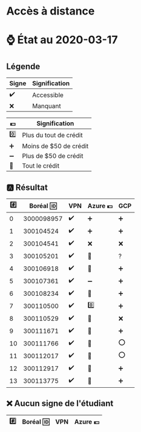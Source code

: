 # Accès à distance

# :watch: État au 2020-03-17

## Légende

| Signe              | Signification          |
|--------------------|------------------------|
| :heavy_check_mark: | Accessible             |
| :x:                | Manquant               |

| :dollar:           | Signification          |
|--------------------|------------------------|
| :zero:             | Plus du tout de crédit |
| :heavy_plus_sign:  | Moins de $50 de crédit |
| :heavy_minus_sign: | Plus de $50 de crédit  |
| :100:              | Tout le crédit         |

## :a: Résultat

|:hash:| Boréal :id:| VPN                | Azure :dollar:     | GCP                |
|------|------------|--------------------|--------------------|--------------------|
|  0   | 3000098957 | :heavy_check_mark: | :heavy_plus_sign:  | :heavy_plus_sign:  |
|  1   | 300104524  | :heavy_check_mark: | :heavy_plus_sign:  | :heavy_plus_sign:  |
|  2   | 300104541  | :heavy_check_mark: |  :x:               | :x: |
|  3   | 300105201  | :heavy_check_mark: | :100:              | ? |
|  4   | 300106918  | :heavy_check_mark: | :100:              | :heavy_plus_sign:  |
|  5   | 300107361  | :heavy_check_mark: | :heavy_minus_sign: | :heavy_plus_sign:  |
|  6   | 300108234  | :heavy_check_mark: | :100:              | :heavy_plus_sign:  |
|  7   | 300110500  | :heavy_check_mark: | :zero:             | :heavy_plus_sign:  |
|  8   | 300110529  | :heavy_check_mark: | :100:              | :x:  |
|  9   | 300111671  | :heavy_check_mark: | :100:              | :heavy_plus_sign:  |
| 10   | 300111766  | :heavy_check_mark: | :100:              | :o: |
| 11   | 300112017  | :heavy_check_mark: | :100:              | :o: | 
| 12   | 300112917  | :heavy_check_mark: | :100:              | :heavy_plus_sign:  |
| 13   | 300113775  | :heavy_check_mark: | :100:              | :heavy_plus_sign:  |


## :x: Aucun signe de l'étudiant


|:hash:| Boréal :id:| VPN                | Azure :dollar:       |
|------|------------|--------------------|----------------------|
